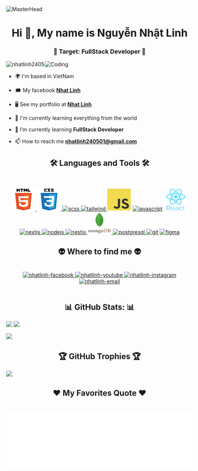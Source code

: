 ![MasterHead](https://res.cloudinary.com/azurestore/image/upload/v1694627644/dempgi7-520f8d5f-63d4-4453-8822-dbc149ae27f8_yjqzsp.gif)

<h1 align="center">Hi 👋, My name is Nguyễn Nhật Linh</h1>
<h3 align="center">🎯 Target: FullStack Developer 🎯</h3>
<img align="right" alt="Coding" width="400" src="https://cdn.dribbble.com/users/1162077/screenshots/3848914/programmer.gif">

<p align="left"> <img src="https://komarev.com/ghpvc/?username=nhatlinh2405&label=Profile%20views&color=0e75b6&style=flat" alt="nhatlinh2405" /> </p>

-   🌍 I'm based in VietNam

-   🗯️ My facebook **[Nhat Linh](https://www.facebook.com/lays.linh.96)**

-   🖥️ See my portfolio at **[Nhat Linh](https://linh-info.vercel.app)**

-   🔭 I'm currently learning everything from the world

-   🌱 I’m currently learning **FullStack Developer**

-   📫 How to reach me **[nhatlinh240501@gmail.com](mailto:nhatlinh240501@gmail.com)**

<h2 align="center">🛠 Languages and Tools 🛠</h2>
<br>
<p  align="center">
 <a href="https://www.w3.org/html/" target="_blank" rel="noreferrer"> <img src="https://raw.githubusercontent.com/devicons/devicon/master/icons/html5/html5-original-wordmark.svg" alt="html5" width="65" height="60"/> </a> 
<a href="https://www.w3schools.com/css/" target="_blank" rel="noreferrer"> <img src="https://raw.githubusercontent.com/devicons/devicon/master/icons/css3/css3-original-wordmark.svg" alt="css3" width="65" height="60"/> </a> 
<a href="https://sass-lang.com" target="_blank" rel="noreferrer"> <img src="https://www.vectorlogo.zone/logos/sass-lang/sass-lang-icon.svg" alt="scss" width="65" height="60"/> </a> 
<a href="https://tailwindcss.com/" target="_blank" rel="noreferrer"> <img src="https://www.vectorlogo.zone/logos/tailwindcss/tailwindcss-icon.svg" alt="tailwind" width="65" height="60"/> </a>
 <a href="https://developer.mozilla.org/en-US/docs/Web/JavaScript" target="_blank" rel="noreferrer"> <img src="https://raw.githubusercontent.com/devicons/devicon/master/icons/javascript/javascript-original.svg" alt="javascript" width="65" height="60"/></a>
  <a href="https://developer.mozilla.org/en-US/docs/Web/JavaScript" target="_blank" rel="noreferrer"> <img src="https://cdn.jsdelivr.net/gh/devicons/devicon/icons/typescript/typescript-original.svg" alt="javascript" width="65" height="60"/></a>
 <a href="https://reactjs.org/" target="_blank" rel="noreferrer"> <img src="https://raw.githubusercontent.com/devicons/devicon/master/icons/react/react-original-wordmark.svg" alt="react" width="65" height="60"/> 
 </a> 
  <a href="https://nextjs.org/" target="_blank" rel="noreferrer"> <img src="https://cdn.jsdelivr.net/gh/devicons/devicon/icons/nextjs/nextjs-original.svg" alt="nextjs" width="65" height="60"/> 
 </a> 
   <a href="https://nodejs.org/en" target="_blank" rel="noreferrer"> <img src="https://www.vectorlogo.zone/logos/nodejs/nodejs-icon.svg" alt="nodejs" width="65" height="60"/> 
 </a> 
    <a href="https://nestjs.com" target="_blank" rel="noreferrer"> <img src="https://www.vectorlogo.zone/logos/nestjs/nestjs-icon.svg" alt="nestjs" width="65" height="60"/> 
 </a> 
 <a href="https://www.mongodb.com/" target="_blank" rel="noreferrer"> <img src="https://raw.githubusercontent.com/devicons/devicon/master/icons/mongodb/mongodb-original-wordmark.svg" alt="mongodb" width="65" height="60"/> </a> 
  <a href="https://www.postgresql.org" target="_blank" rel="noreferrer"> <img src="https://www.vectorlogo.zone/logos/postgresql/postgresql-icon.svg" alt="postgresql" width="65" height="60"/> </a> 
  <a href="https://git-scm.com/" target="_blank" rel="noreferrer"> <img src="https://www.vectorlogo.zone/logos/git-scm/git-scm-icon.svg" alt="git" width="65" height="60"/></a> 
<a href="https://www.figma.com/" target="_blank" rel="noreferrer"> <img src="https://www.vectorlogo.zone/logos/figma/figma-icon.svg" alt="figma" width="65" height="60"/> </a>
 </p>

<h2 align="center">👽 Where to find me 👽</h2>
<br>
<!-- https://icons8.com -->
<div align="center">
  <a href="https://www.facebook.com/lays.linh.96" target="blank">
    <img src="https://img.icons8.com/bubbles/100/000000/facebook-new.png" alt="nhatlinh-facebook" />
  </a>
  <a href="https://www.youtube.com/channel/UCTLzNTO_crOhiyFZFdhotDA" target="blank">
    <img src="https://img.icons8.com/bubbles/100/000000/youtube-squared.png" alt="nhatlinh-youtube" />
  </a>
  <a href="https://www.instagram.com/l.i.n.h.11/" target="blank">
    <img src="https://img.icons8.com/bubbles/100/000000/instagram.png" alt="nhatlinh-instagram" />
  </a>
  <a href="mailto:nhatlinh240501@gmail.com" target="top">
    <img src="https://img.icons8.com/bubbles/100/000000/apple-mail.png" alt="nhatlinh-email" />
  </a>
</div>

<br>

<h2 align="center">📊 GitHub Stats: 📊</h2>

![](https://github-readme-stats.vercel.app/api?username=NhatLinh2405&theme=dark&hide_border=false&count_private=true)
![](https://github-readme-streak-stats.herokuapp.com/?user=NhatLinh2405&theme=dark&hide_border=false)

![](https://github-readme-stats.vercel.app/api/top-langs/?username=NhatLinh2405&theme=dark&hide_border=false&include_all_commits=true&count_private=true&layout=compact)

<h2 align="center">🏆 GitHub Trophies 🏆</h2>

![](https://github-profile-trophy.vercel.app/?username=NhatLinh2405&theme=radical&no-frame=false&no-bg=false&margin-w=4)

<h2 align="center">❤️ My Favorites Quote ❤️</h2>
<br>
<a href="#" target="_blank">
  <img src="quote.svg" width="100%" height="150" alt="nhatlinh-quote" />
</a>

